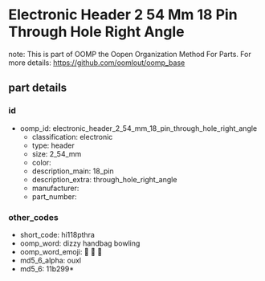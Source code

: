 # Electronic Header 2 54 Mm 18 Pin Through Hole Right Angle  

note: This is part of OOMP the Oopen Organization Method For Parts. For more details: https://github.com/oomlout/oomp_base

##  part details





### id
* oomp_id: electronic_header_2_54_mm_18_pin_through_hole_right_angle
  * classification: electronic
  * type: header
  * size: 2_54_mm
  * color: 
  * description_main: 18_pin
  * description_extra: through_hole_right_angle
  * manufacturer: 
  * part_number: 

### other_codes
* short_code: hi118pthra
* oomp_word: dizzy handbag bowling
* oomp_word_emoji: :dizzy: :handbag: :bowling:
* md5_6_alpha: ouxl
* md5_6: 11b299* 